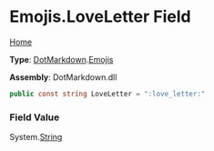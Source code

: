 # Emojis\.LoveLetter Field

[Home](../../../README.md)

**Type**: [DotMarkdown](../../README.md)\.[Emojis](../README.md)

**Assembly**: DotMarkdown\.dll

```csharp
public const string LoveLetter = ":love_letter:"
```

### Field Value

System\.[String](https://docs.microsoft.com/en-us/dotnet/api/system.string)